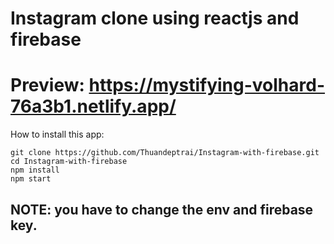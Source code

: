 # Instagram clone using reactjs and firebase
# Preview: https://mystifying-volhard-76a3b1.netlify.app/
How to install this app:
```
git clone https://github.com/Thuandeptrai/Instagram-with-firebase.git
cd Instagram-with-firebase
npm install
npm start
```
## NOTE: you have to change the env and firebase key.
